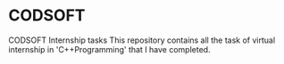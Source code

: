 # CODSOFT
CODSOFT Internship tasks
This repository contains all the task of virtual internship in 'C++Programming' that I have completed.
